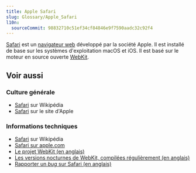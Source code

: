 ```yaml
---
title: Apple Safari
slug: Glossary/Apple_Safari
l10n:
  sourceCommit: 98832710c51ef34cf84846e9f7590aadc32c92f4
---
```


[Safari](https://www.apple.com/fr/safari/) est un [navigateur web](/fr/docs/Glossary/Browser) développé par la société Apple. Il est installé de base sur les systèmes d'exploitation macOS et iOS. Il est basé sur le moteur en source ouverte [WebKit](https://webkit.org/).

## Voir aussi

### Culture générale

- [Safari](https://fr.wikipedia.org/wiki/Safari_(navigateur_web)) sur Wikipédia
- [Safari](https://www.apple.com/fr/safari/) sur le site d'Apple

### Informations techniques

- [Safari](https://fr.wikipedia.org/wiki/Safari_(navigateur_web)) sur Wikipédia
- [Safari sur apple.com](https://www.apple.com/fr/safari/)
- [Le projet WebKit (en anglais)](https://webkit.org/)
- [Les versions nocturnes de WebKit, compilées régulièrement (en anglais)](https://webkit.org/build-archives/)
- [Rapporter un <i lang="en">bug</i> sur Safari (en anglais)](https://bugs.webkit.org/)
